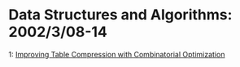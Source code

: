 # Data Structures and Algorithms: 2002/3/08-14  
1: [Improving Table Compression with Combinatorial Optimization](https://doi.org/10.48550/arXiv.cs/0203018)  
